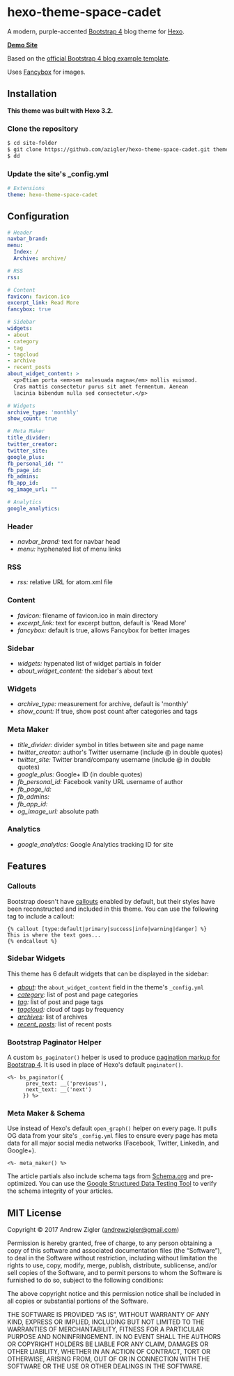 # hexo-theme-space-cadet

A modern, purple-accented [Bootstrap 4](http://getbootstrap.com/) blog theme for [Hexo](https://hexo.io).

**[Demo Site](https://www.andrewzigler.com/blog)**

Based on the [official Bootstrap 4 blog example template](https://getbootstrap.com/docs/4.0/examples/blog/).

Uses [Fancybox](http://fancybox.net/) for images.

## Installation

**This theme was built with Hexo 3.2.**

### Clone the repository

```bash 
$ cd site-folder
$ git clone https://github.com/azigler/hexo-theme-space-cadet.git themes/hexo-theme-space-cadet
$ dd
```

### Update the site's _config.yml
```yml
# Extensions
theme: hexo-theme-space-cadet
```

## Configuration

```yml
# Header
navbar_brand:
menu:
  Index: /
  Archive: archive/

# RSS
rss:

# Content
favicon: favicon.ico
excerpt_link: Read More
fancybox: true

# Sidebar
widgets:
- about
- category
- tag
- tagcloud
- archive
- recent_posts
about_widget_content: >
  <p>Etiam porta <em>sem malesuada magna</em> mollis euismod.
  Cras mattis consectetur purus sit amet fermentum. Aenean
  lacinia bibendum nulla sed consectetur.</p>

# Widgets
archive_type: 'monthly'
show_count: true

# Meta Maker
title_divider:
twitter_creator:
twitter_site:
google_plus:
fb_personal_id: ""
fb_page_id:
fb_admins:
fb_app_id:
og_image_url: ""

# Analytics
google_analytics:
```

### Header

- *navbar_brand:* text for navbar head
- *menu:* hyphenated list of menu links

### RSS

- *rss:* relative URL for atom.xml file

### Content

- *favicon:* filename of favicon.ico in main directory
- *excerpt_link:* text for excerpt button, default is 'Read More'
- *fancybox:* default is true, allows Fancybox for better images

### Sidebar

- *widgets:* hypenated list of widget partials in folder
- *about_widget_content:* the sidebar's about text

### Widgets

- *archive_type:* measurement for archive, default is 'monthly'
- *show_count:* If true, show post count after categories and tags

### Meta Maker

- *title_divider:* divider symbol in titles between site and page name
- *twitter_creator:* author's Twitter username (include @ in double quotes)
- *twitter_site:* Twitter brand/company username (include @ in double quotes)
- *google_plus:* Google+ ID (in double quotes)
- *fb_personal_id:* Facebook vanity URL username of author
- *fb_page_id:*
- *fb_admins:*
- *fb_app_id:*
- *og_image_url:* absolute path

### Analytics

- *google_analytics:* Google Analytics tracking ID for site

## Features

### Callouts

Bootstrap doesn't have [callouts](https://codepen.io/chrisdpratt/pen/IAymB) enabled by default, but their styles have been reconstructed and included in this theme. You can use the following tag to include a callout:

```
{% callout [type:default|primary|success|info|warning|danger] %}
This is where the text goes...
{% endcallout %}
```

### Sidebar Widgets

This theme has 6 default widgets that can be displayed in the sidebar:

- *[about](./layout/_widget/about.ejs):* the `about_widget_content` field in the theme's `_config.yml`
- *[category](./layout/_widget/category.ejs):* list of post and page categories
- *[tag](./layout/_widget/tag.ejs):* list of post and page tags
- *[tagcloud](./layout/_widget/tagcloud.ejs):* cloud of tags by frequency
- *[archives](./layout/_widget/archives.ejs):* list of archives
- *[recent_posts](./layout/_widget/recent_posts.ejs):* list of recent posts

### Bootstrap Paginator Helper

A custom `bs_paginator()` helper is used to produce [pagination markup for Bootstrap 4](https://v4-alpha.getbootstrap.com/components/pagination/). It is used in place of Hexo's default `paginator()`.

```
<%- bs_paginator({
      prev_text: __('previous'),
      next_text: __('next')
     }) %>
```

### Meta Maker & Schema

Use instead of Hexo's default `open_graph()` helper on every page. It pulls OG data from your site's `_config.yml` files to ensure every page has meta data for all major social media networks (Facebook, Twitter, LinkedIn, and Google+).

```
<%- meta_maker() %>
```

The article partials also include schema tags from [Schema.org](https://schema.org/) and pre-optimized. You can use the [Google Structured Data Testing Tool](https://search.google.com/structured-data/testing-tool/u/0/) to verify the schema integrity of your articles.

## MIT License

Copyright © 2017 Andrew Zigler (andrewzigler@gmail.com)

Permission is hereby granted, free of charge, to any person obtaining a copy of this software and associated documentation files (the “Software”), to deal in the Software without restriction, including without limitation the rights to use, copy, modify, merge, publish, distribute, sublicense, and/or sell copies of the Software, and to permit persons to whom the Software is furnished to do so, subject to the following conditions:

The above copyright notice and this permission notice shall be included in all copies or substantial portions of the Software.

THE SOFTWARE IS PROVIDED “AS IS”, WITHOUT WARRANTY OF ANY KIND, EXPRESS OR IMPLIED, INCLUDING BUT NOT LIMITED TO THE WARRANTIES OF MERCHANTABILITY, FITNESS FOR A PARTICULAR PURPOSE AND NONINFRINGEMENT. IN NO EVENT SHALL THE AUTHORS OR COPYRIGHT HOLDERS BE LIABLE FOR ANY CLAIM, DAMAGES OR OTHER LIABILITY, WHETHER IN AN ACTION OF CONTRACT, TORT OR OTHERWISE, ARISING FROM, OUT OF OR IN CONNECTION WITH THE SOFTWARE OR THE USE OR OTHER DEALINGS IN THE SOFTWARE.